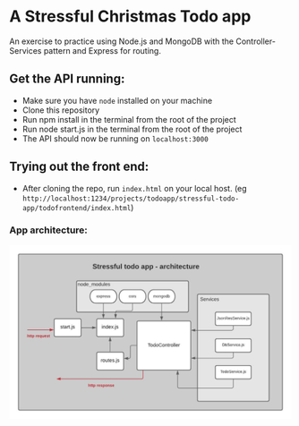 # A Stressful Christmas Todo app
An exercise to practice using Node.js and MongoDB with the Controller-Services pattern and Express for routing.

## Get the API running:
- Make sure you have `node` installed on your machine
- Clone this repository
- Run npm install in the terminal from the root of the project
- Run node start.js in the terminal from the root of the project
- The API should now be running on `localhost:3000`

## Trying out the front end:
- After cloning the repo, run `index.html` on your local host. (eg `http://localhost:1234/projects/todoapp/stressful-todo-app/todofrontend/index.html`)

### App architecture:

![App architecture](node/assets/TodoApp.jpeg)
